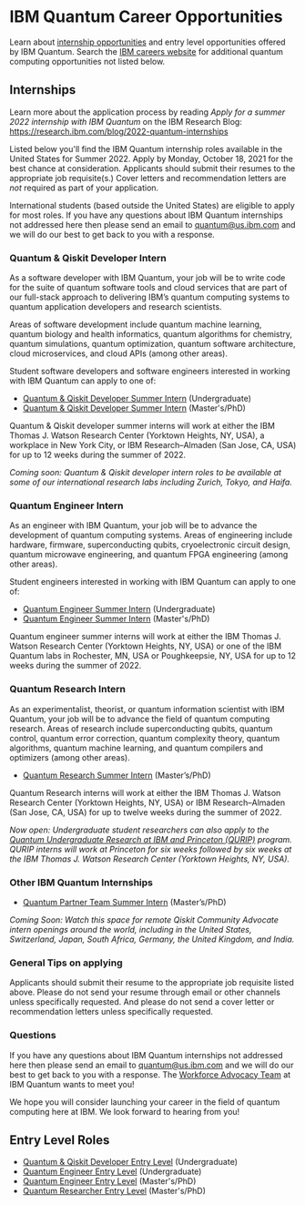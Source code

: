 # IBM Quantum Career Opportunities

Learn about [internship opportunities](https://www.ibm.com/quantum-computing/internship/) and entry level opportunities offered by IBM Quantum. Search the [IBM careers website](http://ibm.biz/quantum-careers) for additional quantum computing opportunities not listed below.

## Internships

Learn more about the application process by reading *Apply for a summer 2022 internship with IBM Quantum* on the IBM Research Blog:  
https://research.ibm.com/blog/2022-quantum-internships

Listed below you'll find the IBM Quantum internship roles available in the United States for Summer 2022. Apply by Monday, October 18, 2021 for the best chance at consideration. Applicants should submit their resumes to the appropriate job requisite(s.) Cover letters and recommendation letters are _not_ required as part of your application.

International students (based outside the United States) are eligible to apply for most roles. If you have any questions about IBM Quantum internships not addressed here then please send an email to quantum@us.ibm.com and we will do our best to get back to you with a response.

### Quantum & Qiskit Developer Intern

As a software developer with IBM Quantum, your job will be to write code for the suite of quantum software tools and cloud services that are part of our full-stack approach to delivering IBM’s quantum computing systems to quantum application developers and research scientists.

Areas of software development include quantum machine learning, quantum biology and health informatics, quantum algorithms for chemistry, quantum simulations, quantum optimization, quantum software architecture, cloud microservices, and cloud APIs (among other areas).

Student software developers and software engineers interested in working with IBM Quantum can apply to one of:
- [Quantum & Qiskit Developer Summer Intern](https://careers.ibm.com/job/13791741/quantum-qiskit-developer-summer-intern-undergraduate-2022-remote/) (Undergraduate)
- [Quantum & Qiskit Developer Summer Intern](https://careers.ibm.com/job/13791740/quantum-qiskit-developer-summer-intern-2022-remote/) (Master's/PhD)

Quantum & Qiskit developer summer interns will work at either the IBM Thomas J. Watson Research Center (Yorktown Heights, NY, USA), a workplace in New York City, or IBM Research–Almaden (San Jose, CA, USA) for up to 12 weeks during the summer of 2022.

_Coming soon: Quantum & Qiskit developer intern roles to be available at some of our international research labs including Zurich, Tokyo, and Haifa._


### Quantum Engineer Intern

As an engineer with IBM Quantum, your job will be to advance the development of quantum computing systems. Areas of engineering include hardware, firmware, superconducting qubits, cryoelectronic circuit design, quantum microwave engineering, and quantum FPGA engineering (among other areas).

Student engineers interested in working with IBM Quantum can apply to one of:

- [Quantum Engineer Summer Intern](https://careers.ibm.com/job/13791743/quantum-engineer-summer-intern-undergrad-2022-remote/) (Undergraduate)
- [Quantum Engineer Summer Intern](https://careers.ibm.com/job/13791742/quantum-engineer-summer-intern-masters-phd-2022-remote/) (Master's/PhD)

Quantum engineer summer interns will work at either the IBM Thomas J. Watson Research Center (Yorktown Heights, NY, USA) or one of the IBM Quantum labs in Rochester, MN, USA or Poughkeepsie, NY, USA for up to 12 weeks during the summer of 2022.


### Quantum Research Intern

As an experimentalist, theorist, or quantum information scientist with IBM Quantum, your job will be to advance the field of quantum computing research. Areas of research include superconducting qubits, quantum control, quantum error correction, quantum complexity theory, quantum algorithms, quantum machine learning, and quantum compilers and optimizers (among other areas).

- [Quantum Research Summer Intern](https://careers.ibm.com/job/13790225/quantum-research-summer-intern-masters-phd-2022-remote/) (Master’s/PhD)

Quantum Research interns will work at either the IBM Thomas J. Watson Research Center (Yorktown Heights, NY, USA) or IBM Research–Almaden (San Jose, CA, USA) for up to twelve weeks during the summer of 2022.

_Now open: Undergraduate student researchers can also apply to the [Quantum Undergraduate Research at IBM and Princeton (QURIP)](https://www.ibm.com/quantum-computing/internship/qurip/) program. QURIP interns will work at Princeton for six weeks followed by six weeks at the IBM Thomas J. Watson Research Center (Yorktown Heights, NY, USA)._


### Other IBM Quantum Internships

- [Quantum Partner Team Summer Intern](https://careers.ibm.com/job/14385860/quantum-partner-team-summer-intern-masters-phd-2022-yorktown-heights-ny/) (Master’s/PhD)

_Coming Soon: Watch this space for remote Qiskit Community Advocate intern openings around the world, including in the United States, Switzerland, Japan, South Africa, Germany, the United Kingdom, and India._

### General Tips on applying

Applicants should submit their resume to the appropriate job requisite listed above. Please do not send your resume through email or other channels unless specifically requested. And please do not send a cover letter or recommendation letters unless specifically requested.

### Questions

If you have any questions about IBM Quantum internships not addressed here then please send an email to quantum@us.ibm.com and we will do our best to get back to you with a response. The [Workforce Advocacy Team](https://github.com/orgs/IBM/teams/quantum-workforce-advocacy/members) at IBM Quantum wants to meet you!

We hope you will consider launching your career in the field of quantum computing here at IBM. We look forward to hearing from you!

## Entry Level Roles

- [Quantum & Qiskit Developer Entry Level](https://careers.ibm.com/job/14385861/quantum-qiskit-developer-entry-level-remote/) (Undergraduate)
- [Quantum Engineer Entry Level](https://careers.ibm.com/job/14385864/quantum-engineer-entry-level-remote/) (Undergraduate)
- [Quantum Engineer Entry Level](https://careers.ibm.com/job/14385863/quantum-engineer-entry-level-remote/) (Master's/PhD)
- [Quantum Researcher Entry Level](https://careers.ibm.com/job/14387611/quantum-researcher-entry-level-remote/) (Master's/PhD)
